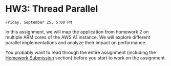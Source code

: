 # HW3: Thread Parallel

```{admonition} Due
Friday, September 25, 5:00 PM
```
In this assignment, we will map the application from homework 2 on 
multiple ARM cores of the AWS A1 instance. We will explore different
parallel implementations and analyze their impact on performance.

You probably want to read through the entire assignment (including the
[Homework Submission](homework_submission) section) before you start to work on the assignment. 